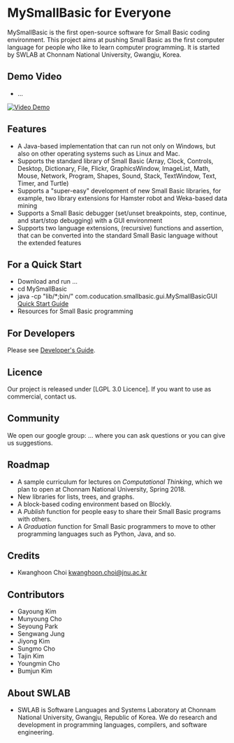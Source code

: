 # MySmallBasic for Everyone
MySmallBasic is the first open-source software for Small Basic coding environment. This project aims at pushing Small Basic as the first computer language for people who like to learn computer programming. It is started by SWLAB at Chonnam National University, Gwangju, Korea.

## Demo Video
- ...

[![Video Demo](https://github.com/kwanghoon/images/blob/mysmallbasic/___.PNG)](https://youtu.be/ "title")

## Features
- A Java-based implementation that can run not only on Windows, but also on other operating systems such as Linux and Mac.
- Supports the standard library of Small Basic (Array, Clock, Controls, Desktop, Dictionary, File, Flickr, GraphicsWindow, ImageList, Math, Mouse, Network, Program, Shapes, Sound, Stack, TextWindow, Text, Timer, and Turtle)
- Supports a "super-easy" development of new Small Basic libraries, for example, two library extensions for Hamster robot and Weka-based data mining
- Supports a Small Basic debugger (set/unset breakpoints, step, continue, and start/stop debugging) with a GUI environment
- Supports two language extensions, (recursive) functions and assertion, that can be converted into the standard Small Basic language without the extended features

## For a Quick Start
 - Download and run ...
 - cd MySmallBasic
 - java -cp "lib/*;bin/" com.coducation.smallbasic.gui.MySmallBasicGUI
  [Quick Start Guide](https://github.com/kwanghoon)
 - Resources for Small Basic programming


## For Developers
Please see [Developer's Guide](https://github.com/kwanghoon).


## Licence
Our project is released under [LGPL 3.0 Licence]. If you want to use as commercial, contact us.

## Community
We open our google group: ... where you can ask questions or you can give us suggestions.

## Roadmap
- A sample curriculum for lectures on *Computational Thinking*, which we plan to open at Chonnam National University, Spring 2018.
- New libraries for lists, trees, and graphs.
- A block-based coding environment based on Blockly.
- A *Publish* function for people easy to share their Small Basic programs with others.
- A *Graduation* function for Small Basic programmers to move to other programming languages such as Python, Java, and so.

## Credits
- Kwanghoon Choi <kwanghoon.choi@jnu.ac.kr>

## Contributors
- Gayoung Kim
- Munyoung Cho
- Seyoung Park
- Sengwang Jung
- Jiyong Kim
- Sungmo Cho
- Tajin Kim
- Youngmin Cho
- Bumjun Kim

## About SWLAB
- SWLAB is Software Languages and Systems Laboratory at Chonnam National University, Gwangju, Republic of Korea. We do research and development in programming languages, compilers, and software engineering. 
